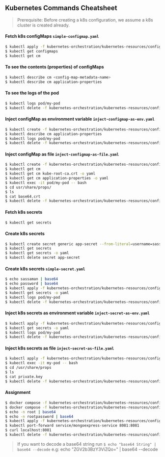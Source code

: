 ## Kubernetes Commands Cheatsheet

> Prerequisite: Before creating a k8s configuration, we assume a k8s cluster is created already.

#### Fetch k8s configMaps `simple-configmap.yaml`
```bash
$ kubectl apply -f kubernetes-orchestration/kubernetes-resources/configuration/simple-configmap.yaml
$ kubectl get configmaps
$ kubectl get cm
```

#### To see the contents (properties) of configMaps
```bash
$ kubectl describe cm <config-map-metadata-name>
$ kubectl describe cm application-properties
```

#### To see the logs of the pod
```bash
$ kubectl logs pod/my-pod
$ kubectl delete -f kubernetes-orchestration/kubernetes-resources/configuration/simple-configmap.yaml
```

#### Inject configMap as environment variable `inject-configmap-as-env.yaml`
```bash
$ kubectl create -f kubernetes-orchestration/kubernetes-resources/configuration/inject-configmap-as-env.yaml
$ kubectl describe cm application-properties
$ kubectl logs pod/my-pod
$ kubectl delete -f kubernetes-orchestration/kubernetes-resources/configuration/inject-configmap-as-env.yaml
```

#### Inject configMap as file `inject-configmap-as-file.yaml`
```bash
$ kubectl create -f kubernetes-orchestration/kubernetes-resources/configuration/inject-configmap-as-file.yaml
$ kubectl get cm
$ kubectl get cm kube-root-ca.crt -o yaml
$ kubectl get cm application-properties -o yaml
$ kubectl exec -it pod/my-pod -- bash
$ cd usr/share/props/
$ ls
$ cat base64.crt
$ kubectl delete -f kubernetes-orchestration/kubernetes-resources/configuration/inject-configmap-as-file.yaml
```

#### Fetch k8s secrets
```bash
$ kubectl get secrets
```

#### Create k8s secrets
```bash
$ kubectl create secret generic app-secret --from-literal=username=sassaman --from-literal=password=password
$ kubectl get secrets
$ kubectl get secrets -o yaml
$ kubectl delete secret app-secret
```
#### Create k8s secrets `simple-secret.yaml`
```bash
$ echo sassaman | base64
$ echo password | base64
$ kubectl apply -f kubernetes-orchestration/kubernetes-resources/configuration/simple-secret.yaml
$ kubectl get secrets -o yaml
$ kubectl logs pod/my-pod
$ kubectl delete -f kubernetes-orchestration/kubernetes-resources/configuration/simple-secret.yaml
```

#### Inject k8s secrets as environment variable `inject-secret-as-env.yaml`
```bash
$ kubectl apply -f kubernetes-orchestration/kubernetes-resources/configuration/inject-secret-as-env.yaml
$ kubectl get secrets -o yaml
$ kubectl logs pod/my-pod
$ kubectl delete -f kubernetes-orchestration/kubernetes-resources/configuration/inject-secret-as-env.yaml
```

#### Inject k8s secrets as file `inject-secret-as-file.yaml`
```bash
$ kubectl apply -f kubernetes-orchestration/kubernetes-resources/configuration/inject-secret-as-file.yaml
$ kubectl exec -it my-pod -- bash
$ cd /usr/share/props
$ ls
$ cat private.key
$ kubectl delete -f kubernetes-orchestration/kubernetes-resources/configuration/inject-secret-as-file.yaml
```

#### Assignment
```bash
$ docker compose -f kubernetes-orchestration/kubernetes-resources/configuration/assignment/docker-compose.yaml up
$ docker compose -f kubernetes-orchestration/kubernetes-resources/configuration/assignment/docker-compose.yaml down
$ echo -n root | base64
$ echo -n rootpassword | base64
$ kubectl apply -f kubernetes-orchestration/kubernetes-resources/configuration/solution/.
$ kubectl port-forward service/mongoexpress-service 8081:8081
$ curl localhost:8081
$ kubectl delete -f kubernetes-orchestration/kubernetes-resources/configuration/solution/.
```

> If you want to decode a base64 string run `$ echo "base64 String" | base64 --decode`
> e.g: echo "ZGV2b3BzY3ViZQo=" | base64 --decode